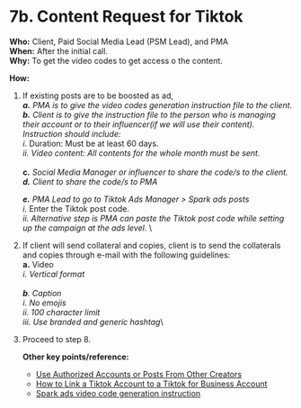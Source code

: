 # 7b. Content Request for Tiktok

**Who:** Client, Paid Social Media Lead (PSM Lead), and PMA \
**When:** After the initial call. \
**Why:** To get the video codes to get access o the content.&#x20;

**How:**&#x20;

1.  If existing posts are to be boosted as ad,\
    _**a.** PMA is to give the video codes generation instruction file to the client._ \
    _**b.** Client is to give the instruction file to the person who is managing their account or to their influencer(if we will use their content). Instruction should include:_ \
    _i._ Duration: Must be at least 60 days. \
    _ii. Video content: All contents for the whole month must be sent._ \
    \
    **c.** _Social Media Manager or influencer to share the code/s to the client._\
    _**d.** Client to share the code/s to PMA_&#x20;

    _**e.** PMA Lead to go to Tiktok Ads Manager > Spark ads posts_ \
    _i._ Enter the Tiktok post code. \
    _ii. Alternative step is PMA can paste the Tiktok post code while setting up the campaign at the ads level._ \

2. If client will send collateral and copies, client is to send the collaterals and copies through e-mail with the following guidelines:\
   **a.** Video\
   _i. Vertical format_\
   \
   _**b**. Caption_\
   _i. No emojis_\
   _ii. 100 character limit_ \
   _iii. Use branded and generic hashtag_\

3.  Proceed to step 8.&#x20;

    &#x20;

    **Other key points/reference:**&#x20;

    * [Use Authorized Accounts or Posts From Other Creators](https://ads.tiktok.com/help/article?aid=10007470)&#x20;
    * [How to Link a Tiktok Account to a Tiktok for Business Account](https://ads.tiktok.com/help/article?aid=10001864)&#x20;
    * [Spark ads video code generation instruction](https://traffixph.sharepoint.com/sites/Traffix/\_layouts/15/guestaccess.aspx?guestaccesstoken=S5EK6cVh1AcFGAmfErxMxCE9AY3iLMteJn0OKscsNfk%3D\&docid=2\_17cc8f4de37c346899ae5a5129830b578\&rev=1\&e=TtZTfI)&#x20;
